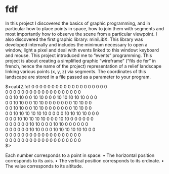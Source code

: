 # fdf

In this project I discovered the basics of graphic programming, and in particular how to place points in space, how to join them with segments and most importantly how to observe the scene from a particular viewpoint.
I also discovered the first graphic library: miniLibX. This library was developed internally and includes the minimum necessary to open a window, light a pixel and deal with events linked to this window: keyboard and mouse. This project introduced me to “events” programming.
This project is about creating a simplified graphic “wireframe” (“fils de fer” in french, hence the name of the project) representation of a relief landscape linking various points (x, y, z) via segments. The coordinates of this landscape are stored in a file passed as a parameter to your program.

$>cat42.fdf
0  0  0  0  0  0  0  0  0  0  0  0  0  0  0  0  0  0  0  
0  0  0  0  0  0  0  0  0  0  0  0  0  0  0  0  0  0  0  
0  0 10 10  0  0 10 10  0  0  0 10 10 10 10 10  0  0  0  
0  0 10 10  0  0 10 10  0  0  0  0  0  0  0 10 10  0  0  
0  0 10 10  0  0 10 10  0  0  0  0  0  0  0 10 10  0  0  
0  0 10 10 10 10 10 10  0  0  0  0 10 10 10 10  0  0  0  
0  0  0 10 10 10 10 10  0  0  0 10 10  0  0  0  0  0  0  
0  0  0  0  0  0 10 10  0  0  0 10 10  0  0  0  0  0  0  
0  0  0  0  0  0 10 10  0  0  0 10 10 10 10 10 10  0  0  
0  0  0  0  0  0  0  0  0  0  0  0  0  0  0  0  0  0  0  
0  0  0  0  0  0  0  0  0  0  0  0  0  0  0  0  0  0  0  
$>

Each number corresponds to a point in space:
• The horizontal position corresponds to its axis. 
• The vertical position corresponds to its ordinate. 
• The value corresponds to its altitude.

